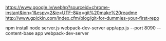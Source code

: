 https://www.google.lv/webhp?sourceid=chrome-instant&ion=1&espv=2&ie=UTF-8#q=git%20make%20readme
http://www.gpickin.com/index.cfm/blog/git-for-dummies-your-first-repo

npm install
node server.js
webpack-dev-server app/app.js --port 8090 --content-base app
webpack-dev-server
